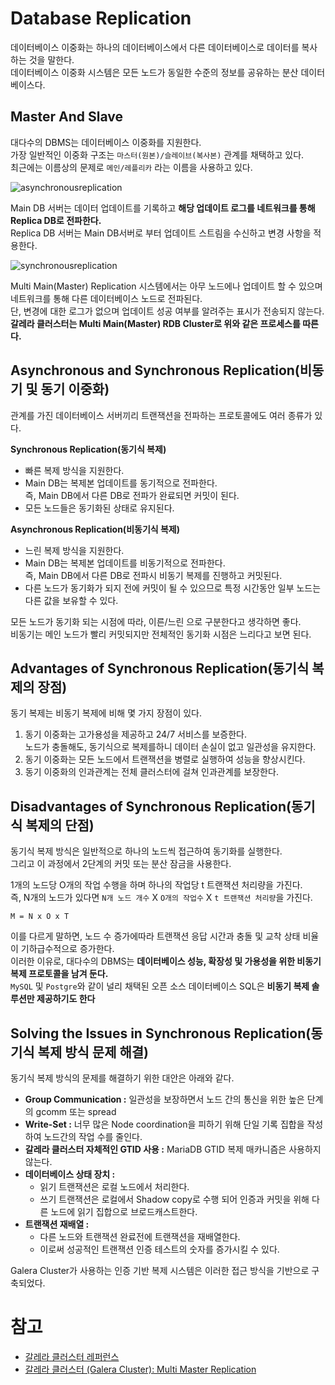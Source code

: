 # Database Replication

데이터베이스 이중화는 하나의 데이터베이스에서 다른 데이터베이스로 데이터를 복사하는 것을 말한다.     
데이터베이스 이중화 시스템은 모든 노드가 동일한 수준의 정보를 공유하는 분산 데이터베이스다.    
   
## Master And Slave

대다수의 DBMS는 데이터베이스 이중화를 지원한다.   
가장 일반적인 이중화 구조는 `마스터(원본)/슬레이브(복사본)` 관계를 채택하고 있다.  
최근에는 이름상의 문제로 `메인/레플리카` 라는 이름을 사용하고 있다.    

![asynchronousreplication](https://user-images.githubusercontent.com/50267433/164360492-25bade02-af8a-476d-a07c-eaffc65bf90e.png)
    
Main DB 서버는 데이터 업데이트를 기록하고 **해당 업데이트 로그를 네트워크를 통해 Replica DB로 전파한다.**       
Replica DB 서버는 Main DB서버로 부터 업데이트 스트림을 수신하고 변경 사항을 적용한다.       

![synchronousreplication](https://user-images.githubusercontent.com/50267433/164360556-850e1775-727b-4ab6-b25f-d7958769e429.png)

Multi Main(Master) Replication 시스템에서는 아무 노드에나 업데이트 할 수 있으며 네트워크를 통해 다른 데이터베이스 노드로 전파된다.    
단, 변경에 대한 로그가 없으며 업데이트 성공 여부를 알려주는 표시가 전송되지 않는다.        
**갈레라 클러스터는 Multi Main(Master) RDB Cluster로 위와 같은 프로세스를 따른다.**     
  
## Asynchronous and Synchronous Replication(비동기 및 동기 이중화)    
관계를 가진 데이터베이스 서버끼리 트랜잭션을 전파하는 프로토콜에도 여러 종류가 있다.    
     
**Synchronous Replication(동기식 복제)**     
* 빠른 복제 방식을 지원한다.    
* Main DB는 복제본 업데이트를 동기적으로 전파한다.  
  즉, Main DB에서 다른 DB로 전파가 완료되면 커밋이 된다.   
* 모든 노드들은 동기화된 상태로 유지된다.   
 
**Asynchronous Replication(비동기식 복제)**      
* 느린 복제 방식을 지원한다.     
* Main DB는 복제본 업데이트를 비동기적으로 전파한다.     
  즉, Main DB에서 다른 DB로 전파시 비동기 복제를 진행하고 커밋된다.     
* 다른 노드가 동기화가 되지 전에 커밋이 될 수 있으므로 특정 시간동안 일부 노드는 다른 값을 보유할 수 있다.    
  
모든 노드가 동기화 되는 시점에 따라, 이른/느린 으로 구분한다고 생각하면 좋다.        
비동기는 메인 노드가 빨리 커밋되지만 전체적인 동기화 시점은 느리다고 보면 된다.      
  
## Advantages of Synchronous Replication(동기식 복제의 장점)
       
동기 복제는 비동기 복제에 비해 몇 가지 장점이 있다.     

1. 동기 이중화는 고가용성을 제공하고 24/7 서비스를 보증한다.     
   노드가 충돌해도, 동기식으로 복제를하니 데이터 손실이 없고 일관성을 유지한다.  
2. 동기 이중화는 모든 노드에서 트랜잭션을 병렬로 실행하여 성능을 향상시킨다.    
3. 동기 이중화의 인과관계는 전체 클러스터에 걸쳐 인과관계를 보장한다.        

## Disadvantages of Synchronous Replication(동기식 복제의 단점) 

동기식 복제 방식은 일반적으로 하나의 노드씩 접근하여 동기화를 실행한다.     
그리고 이 과정에서 2단계의 커밋 또는 분산 잠금을 사용한다.          
 
1개의 노드당 O개의 작업 수행을 하며 하나의 작업당 t 트랜잭션 처리량을 가진다.       
즉, N개의 노드가 있다면 `N개 노드 개수` X `O개의 작업수` X `t 트랜잭션 처리량`을 가진다.    
                 
```
M = N x O x T   
```  
  
이를 다르게 말하면, 노드 수 증가에따라 트랜잭션 응답 시간과 충돌 및 교착 상태 비율이 기하급수적으로 증가한다.            
이러한 이유로, 대다수의 DBMS는 **데이터베이스 성능, 확장성 및 가용성을 위한 비동기 복제 프로토콜을 남겨 둔다.**              
`MySQL` 및 `Postgre`와 같이 널리 채택된 오픈 소스 데이터베이스 SQL은 **비동기 복제 솔루션만 제공하기도 한다**          
    
## Solving the Issues in Synchronous Replication(동기식 복제 방식 문제 해결)  
       
동기식 복제 방식의 문제를 해결하기 위한 대안은 아래와 같다.       
    
* **Group Communication :** 일관성을 보장하면서 노드 간의 통신을 위한 높은 단계의 gcomm 또는 spread 
* **Write-Set :** 너무 많은 Node coordination을  피하기 위해 단일 기록 집합을 작성하여 노드간의 작업 수를 줄인다.
* **갈레라 클러스터 자체적인 GTID 사용 :** MariaDB GTID 복제 매카니즘은 사용하지 않는다. 
* **데이터베이스 상태 장치 :** 
    * 읽기 트랜잭션은 로컬 노드에서 처리한다.   
    * 쓰기 트랜잭션은 로컬에서 Shadow copy로 수행 되어 인증과 커밋을 위해 다른 노드에 읽기 집합으로 브로드캐스트한다.  
* **트랜잭션 재배열 :** 
    * 다른 노드와 트랜잭션 완료전에 트랜잭션을 재배열한다. 
    * 이로써 성공적인 트랜잭션 인증 테스트의 숫자를 증가시킬 수 있다.
       
Galera Cluster가 사용하는 인증 기반 복제 시스템은 이러한 접근 방식을 기반으로 구축되었다.

# 참고 
* [갈레라 클러스터 레퍼런스](https://galeracluster.com/library/documentation/index.html)
* [갈레라 클러스터 (Galera Cluster): Multi Master Replication](https://rastalion.me/galera-cluster/)

